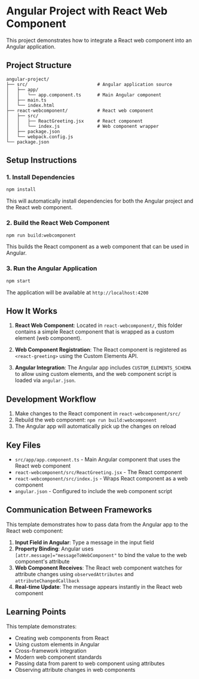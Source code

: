 # Angular Project with React Web Component

This project demonstrates how to integrate a React web component into an Angular application.

## Project Structure

```
angular-project/
├── src/                          # Angular application source
│   ├── app/
│   │   └── app.component.ts      # Main Angular component
│   ├── main.ts
│   └── index.html
├── react-webcomponent/           # React web component
│   ├── src/
│   │   ├── ReactGreeting.jsx     # React component
│   │   └── index.js              # Web component wrapper
│   ├── package.json
│   └── webpack.config.js
└── package.json
```

## Setup Instructions

### 1. Install Dependencies

```bash
npm install
```

This will automatically install dependencies for both the Angular project and the React web component.

### 2. Build the React Web Component

```bash
npm run build:webcomponent
```

This builds the React component as a web component that can be used in Angular.

### 3. Run the Angular Application

```bash
npm start
```

The application will be available at `http://localhost:4200`

## How It Works

1. **React Web Component**: Located in `react-webcomponent/`, this folder contains a simple React component that is wrapped as a custom element (web component).

2. **Web Component Registration**: The React component is registered as `<react-greeting>` using the Custom Elements API.

3. **Angular Integration**: The Angular app includes `CUSTOM_ELEMENTS_SCHEMA` to allow using custom elements, and the web component script is loaded via `angular.json`.

## Development Workflow

1. Make changes to the React component in `react-webcomponent/src/`
2. Rebuild the web component: `npm run build:webcomponent`
3. The Angular app will automatically pick up the changes on reload

## Key Files

- `src/app/app.component.ts` - Main Angular component that uses the React web component
- `react-webcomponent/src/ReactGreeting.jsx` - The React component
- `react-webcomponent/src/index.js` - Wraps React component as a web component
- `angular.json` - Configured to include the web component script

## Communication Between Frameworks

This template demonstrates how to pass data from the Angular app to the React web component:

1. **Input Field in Angular**: Type a message in the input field
2. **Property Binding**: Angular uses `[attr.message]="messageToWebComponent"` to bind the value to the web component's attribute
3. **Web Component Receives**: The React web component watches for attribute changes using `observedAttributes` and `attributeChangedCallback`
4. **Real-time Update**: The message appears instantly in the React web component

## Learning Points

This template demonstrates:
- Creating web components from React
- Using custom elements in Angular
- Cross-framework integration
- Modern web component standards
- Passing data from parent to web component using attributes
- Observing attribute changes in web components


